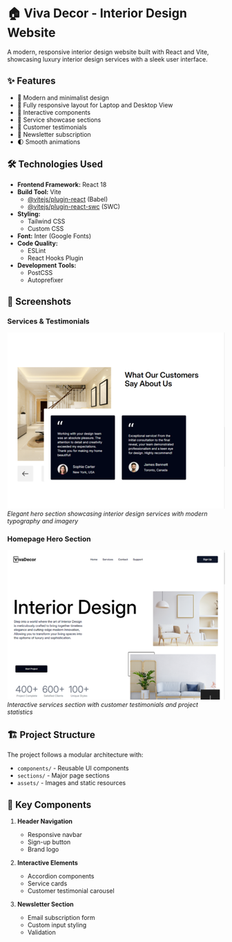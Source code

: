 # 🏠 Viva Decor - Interior Design Website

A modern, responsive interior design website built with React and Vite, showcasing luxury interior design services with a sleek user interface.

## ✨ Features

- 🎨 Modern and minimalist design
- 📱 Fully responsive layout for Laptop and Desktop View
- 🔄 Interactive components
- 🎯 Service showcase sections
- 👥 Customer testimonials
- 📧 Newsletter subscription
- 🌓 Smooth animations

## 🛠️ Technologies Used

- **Frontend Framework:** React 18
- **Build Tool:** Vite
  - [@vitejs/plugin-react](https://github.com/vitejs/vite-plugin-react/blob/main/packages/plugin-react/README.md) (Babel)
  - [@vitejs/plugin-react-swc](https://github.com/vitejs/vite-plugin-react-swc) (SWC)
- **Styling:** 
  - Tailwind CSS
  - Custom CSS
- **Font:** Inter (Google Fonts)
- **Code Quality:**
  - ESLint
  - React Hooks Plugin
- **Development Tools:**
  - PostCSS
  - Autoprefixer

## 📸 Screenshots

### Services & Testimonials
![Services Screenshot](ss1.png)
*Elegant hero section showcasing interior design services with modern typography and imagery*

### Homepage Hero Section
![Homepage Screenshot](ss2.png)
*Interactive services section with customer testimonials and project statistics*

## 🏗️ Project Structure

The project follows a modular architecture with:

- `components/` - Reusable UI components
- `sections/` - Major page sections
- `assets/` - Images and static resources

## 🚀 Key Components

1. **Header Navigation**
   - Responsive navbar
   - Sign-up button
   - Brand logo

2. **Interactive Elements**
   - Accordion components
   - Service cards
   - Customer testimonial carousel

3. **Newsletter Section**
   - Email subscription form
   - Custom input styling
   - Validation

